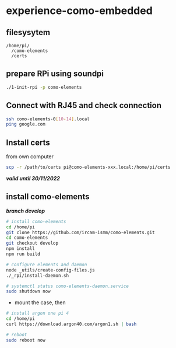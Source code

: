 # experience-como-embedded

## filesysytem

```
/home/pi/
  /como-elements
  /certs
```

## prepare RPi using soundpi

```sh
./1-init-rpi -p como-elements
```

## Connect with RJ45 and check connection

```sh
ssh como-elements-0[10-14].local
ping google.com
```

## Install certs

from own computer

```sh
scp -r /path/to/certs pi@como-elements-xxx.local:/home/pi/certs
```

_**valid until 30/11/2022**_

## install como-elements

_**branch develop**_


```sh
# install como-elements
cd /home/pi
git clone https://github.com/ircam-ismm/como-elements.git
cd como-elements
git checkout develop
npm install
npm run build

# configure elements and daemon
node _utils/create-config-files.js
./_rpi/install-daemon.sh

# systemctl status como-elements-daemon.service
sudo shutdown now
```

- mount the case, then

```sh
# install argon one pi 4
cd /home/pi
curl https://download.argon40.com/argon1.sh | bash

# reboot
sudo reboot now
```
